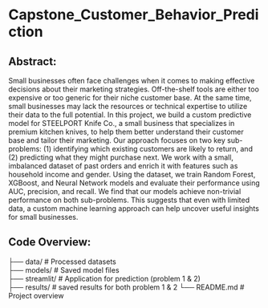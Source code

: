 # Capstone_Customer_Behavior_Prediction

## Abstract:
Small businesses often face challenges when it comes to making effective decisions about their marketing strategies. Off-the-shelf tools are either too expensive or too generic for their niche customer base. At the same time, small businesses may lack the resources or technical expertise to utilize their data to the full potential. In this project, we build a custom predictive model for STEELPORT Knife Co., a small business that specializes in premium kitchen knives, to help them better understand their customer base and tailor their marketing. Our approach focuses on two key sub-problems: (1) identifying which existing customers are likely to return, and (2) predicting what they might purchase next. We work with a small, imbalanced dataset of past orders and enrich it with features such as household income and gender. Using the dataset, we train Random Forest, XGBoost, and Neural Network models and evaluate their performance using AUC, precision, and recall. We find that our models achieve non-trivial performance on both sub-problems. This suggests that even with limited data, a custom machine learning approach can help uncover useful insights for small businesses.

## Code Overview:

├── data/ # Processed datasets  
├── models/ # Saved model files  
├── streamlit/ # Application for prediction (problem 1 & 2)   
├── results/ # saved results for both problem 1 & 2
└── README.md # Project overview  
